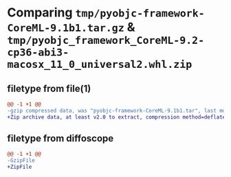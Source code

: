 # Comparing `tmp/pyobjc-framework-CoreML-9.1b1.tar.gz` & `tmp/pyobjc_framework_CoreML-9.2-cp36-abi3-macosx_11_0_universal2.whl.zip`

## filetype from file(1)

```diff
@@ -1 +1 @@
-gzip compressed data, was "pyobjc-framework-CoreML-9.1b1.tar", last modified: Sun Mar 26 11:21:03 2023, max compression
+Zip archive data, at least v2.0 to extract, compression method=deflate
```

## filetype from diffoscope

```diff
@@ -1 +1 @@
-GzipFile
+ZipFile
```


